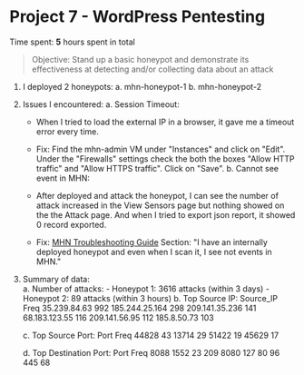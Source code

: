 
# Project 7 - WordPress Pentesting

Time spent: **5** hours spent in total

> Objective: Stand up a basic honeypot and demonstrate its effectiveness at detecting and/or collecting data about an attack
  1. I deployed 2 honeypots:
      a. mhn-honeypot-1
      b. mhn-honeypot-2
      
      
   2. Issues I encountered:
      a. Session Timeout: 
        - When I tried to load the external IP in a browser, it gave me a timeout error every time. 
        - Fix:   Find the mhn-admin VM under "Instances" and click on "Edit". Under the "Firewalls" settings 
                 check the both the boxes "Allow HTTP traffic" and "Allow HTTPS traffic". Click on "Save". 
      b. Cannot see event in MHN: 
         - After deployed and attack the honeypot, I can see the number of attack increased in the View Sensors page but nothing
         showed on the the Attack page. And when I tried to export json report, it showed 0 record exported.
       
         - Fix: [MHN Troubleshooting Guide](https://github.com/threatstream/mhn/wiki/MHN-Troubleshooting-Guide) 
                Section: "I have an internally deployed honeypot and even when I scan it, I see not events in MHN."
       
    
   3. Summary of data:   
        a. Number of attacks:
            - Honeypot 1: 3616 attacks (within 3 days)
            - Honeypot 2: 89 attacks (within 3 hours)
        b. Top Source IP:
                Source_IP    Freq
               35.239.84.63  992
             185.244.25.164  298
             209.141.35.236  141
              68.183.123.55  116
              209.141.56.95  112
                185.8.50.73  103
                
         c. Top Source Port:
                  Port   Freq
                 44828   43
                 13714   29
                 51422   19
                 45629   17
                 
         d. Top Destination Port:
                Port  Freq
                8088 1552
                  23  209
                8080  127
                  80   96
                 445   68
                 
